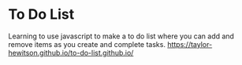 # To Do List
 Learning to use javascript to make a to do list where you can add and remove items as you create and complete tasks.
 https://taylor-hewitson.github.io/to-do-list.github.io/


